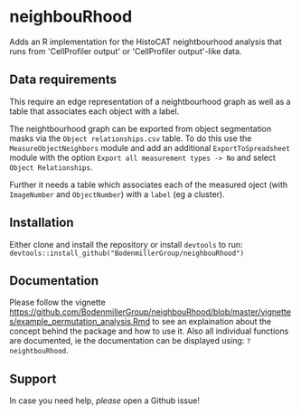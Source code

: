 # neighbouRhood
Adds an R implementation for the HistoCAT neightbourhood analysis that runs from 'CellProfiler output' or 'CellProfiler output'-like data.

## Data requirements
This require an edge representation of a neightbourhood graph as well as a table that associates each object with a label.

The neightbourhood graph can be exported from object segmentation masks via the `Object relationships.csv` table.
To do this use the `MeasureObjectNeighbors` module and add an additional `ExportToSpreadsheet` module with the option `Export all measurement types -> No` and select `Object Relationships`.

Further it needs a table which associates each of the measured oject (with `ImageNumber` and `ObjectNumber`) with a `label` (eg a cluster).


## Installation
Either clone and install the repository or install  `devtools` to run:
`
devtools::install_github("BodenmillerGroup/neighbouRhood")
`
## Documentation
Please follow the vignette https://github.com/BodenmillerGroup/neighbouRhood/blob/master/vignettes/example_permutation_analysis.Rmd 
to see an explaination about the concept behind the package and how to use it.
Also all individual functions are documented, ie the documentation can be displayed using: `?neightbouRhood`.

## Support
In case you need help, *please* open a Github issue!

